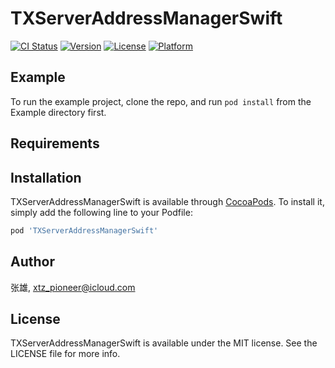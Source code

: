 # TXServerAddressManagerSwift

[![CI Status](https://img.shields.io/travis/张雄/TXServerAddressManagerSwift.svg?style=flat)](https://travis-ci.org/张雄/TXServerAddressManagerSwift)
[![Version](https://img.shields.io/cocoapods/v/TXServerAddressManagerSwift.svg?style=flat)](https://cocoapods.org/pods/TXServerAddressManagerSwift)
[![License](https://img.shields.io/cocoapods/l/TXServerAddressManagerSwift.svg?style=flat)](https://cocoapods.org/pods/TXServerAddressManagerSwift)
[![Platform](https://img.shields.io/cocoapods/p/TXServerAddressManagerSwift.svg?style=flat)](https://cocoapods.org/pods/TXServerAddressManagerSwift)

## Example

To run the example project, clone the repo, and run `pod install` from the Example directory first.

## Requirements

## Installation

TXServerAddressManagerSwift is available through [CocoaPods](https://cocoapods.org). To install
it, simply add the following line to your Podfile:

```ruby
pod 'TXServerAddressManagerSwift'
```

## Author

张雄, xtz_pioneer@icloud.com

## License

TXServerAddressManagerSwift is available under the MIT license. See the LICENSE file for more info.
